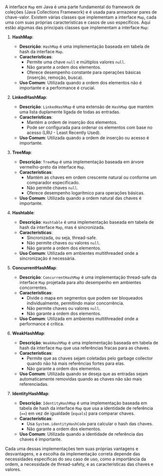 <br>

A interface `Map` em Java é uma parte fundamental do framework de coleções (Java Collections Framework) e é usada para armazenar pares de chave-valor. Existem várias classes que implementam a interface `Map`, cada uma com suas próprias características e casos de uso específicos. Aqui estão algumas das principais classes que implementam a interface `Map`:

1. **HashMap**:
   - **Descrição**: `HashMap` é uma implementação baseada em tabela de hash da interface `Map`.
   - **Características**:
     - Permite uma chave `null` e múltiplos valores `null`.
     - Não garante a ordem dos elementos.
     - Oferece desempenho constante para operações básicas (inserção, remoção, busca).
   - **Uso Comum**: Utilizada quando a ordem dos elementos não é importante e a performance é crucial.

2. **LinkedHashMap**:
   - **Descrição**: `LinkedHashMap` é uma extensão de `HashMap` que mantém uma lista duplamente ligada de todas as entradas.
   - **Características**:
     - Mantém a ordem de inserção dos elementos.
     - Pode ser configurada para ordenar os elementos com base no acesso (LRU - Least Recently Used).
   - **Uso Comum**: Utilizada quando a ordem de inserção ou acesso é importante.

3. **TreeMap**:
   - **Descrição**: `TreeMap` é uma implementação baseada em árvore vermelho-preto da interface `Map`.
   - **Características**:
     - Mantém as chaves em ordem crescente natural ou conforme um comparador especificado.
     - Não permite chaves `null`.
     - Oferece desempenho logarítmico para operações básicas.
   - **Uso Comum**: Utilizada quando a ordem natural das chaves é importante.

4. **Hashtable**:
   - **Descrição**: `Hashtable` é uma implementação baseada em tabela de hash da interface `Map`, mas é sincronizada.
   - **Características**:
     - Sincronizada, ou seja, thread-safe.
     - Não permite chaves ou valores `null`.
     - Não garante a ordem dos elementos.
   - **Uso Comum**: Utilizada em ambientes multithreaded onde a sincronização é necessária.

5. **ConcurrentHashMap**:
   - **Descrição**: `ConcurrentHashMap` é uma implementação thread-safe da interface `Map` projetada para alto desempenho em ambientes concorrentes.
   - **Características**:
     - Divide o mapa em segmentos que podem ser bloqueados individualmente, permitindo maior concorrência.
     - Não permite chaves ou valores `null`.
     - Não garante a ordem dos elementos.
   - **Uso Comum**: Utilizada em ambientes multithreaded onde a performance é crítica.

6. **WeakHashMap**:
   - **Descrição**: `WeakHashMap` é uma implementação baseada em tabela de hash da interface `Map` que usa referências fracas para as chaves.
   - **Características**:
     - Permite que as chaves sejam coletadas pelo garbage collector quando não há mais referências fortes para elas.
     - Não garante a ordem dos elementos.
   - **Uso Comum**: Utilizada quando se deseja que as entradas sejam automaticamente removidas quando as chaves não são mais referenciadas.

7. **IdentityHashMap**:
   - **Descrição**: `IdentityHashMap` é uma implementação baseada em tabela de hash da interface `Map` que usa a identidade de referência (`==`) em vez de igualdade (`equals`) para comparar chaves.
   - **Características**:
     - Usa `System.identityHashCode` para calcular o hash das chaves.
     - Não garante a ordem dos elementos.
   - **Uso Comum**: Utilizada quando a identidade de referência das chaves é importante.

Cada uma dessas implementações tem suas próprias vantagens e desvantagens, e a escolha da implementação correta depende das necessidades específicas do seu caso de uso, como a importância da ordem, a necessidade de thread-safety, e as características das chaves e valores.

<br>

